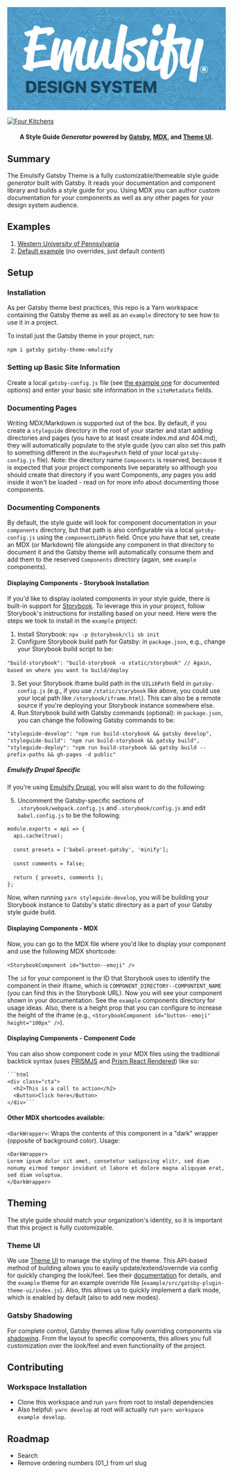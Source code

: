 <img src="https://raw.githubusercontent.com/emulsify-ds/gatsby-theme-emulsify-workspace/master/EmulsifyDesignSystem.png" />

[![Four Kitchens](https://img.shields.io/badge/4K-Four%20Kitchens-35AA4E.svg)](https://fourkitchens.com/)

<h4 align="center">A Style Guide <em>Generator</em> powered by <a href="https://gatsbyjs.org">Gatsby</a>, <a href="https://github.com/mdx-js/specification">MDX</a>, and <a href="https://theme-ui.com/">Theme UI</a>.
</h4>

## Summary

The Emulsify Gatsby Theme is a fully customizable/themeable style guide _generator_ built with Gatsby. It reads your documentation and component library and builds a style guide for you. Using MDX you can author custom documentation for your components as well as any other pages for your design system audience.

## Examples

1. [Western University of Pennsylvania](https://laughing-pike-7c72c6.netlify.com/)
2. [Default example](https://emulsify-ds.github.io/gatsby-theme-emulsify-workspace/) (no overrides, just default content)

## Setup

### Installation

As per Gatsby theme best practices, this repo is a Yarn workspace containing the Gatsby theme as well as an `example` directory to see how to use it in a project. 

To install just the Gatsby theme in your project, run:

`npm i gatsby gatsby-theme-emulsify`

### Setting up Basic Site Information

Create a local `gatsby-config.js` file (see [the example one](https://github.com/emulsify-ds/gatsby-theme-emulsify-workspace/blob/master/example/gatsby-config.js) for documented options) and enter your basic site information in the `siteMetadata` fields.

### Documenting Pages

Writing MDX/Markdown is supported out of the box. By default, if you create a `styleguide` directory in the root of your starter and start adding directories and pages (you have to at least create index.md and 404.md), they will automatically populate to the style guide (you can also set this path to something different in the `docPagesPath` field of your local `gatsby-config.js` file). Note: the directory name `Components` is reserved, because it is expected that your project components live separately so although you should create that directory if you want Components, any pages you add inside it won't be loaded - read on for more info about documenting those components.

### Documenting Components

By default, the style guide will look for component documentation in your `components` directory, but that path is also configurable via a local `gatsby-config.js` using the `componentLibPath` field. Once you have that set, create an MDX (or Markdown) file alongside any component in that directory to document it and the Gatsby theme will automatically consume them and add them to the reserved `Components` directory (again, see `example` components).


#### Displaying Components - Storybook Installation

If you'd like to display isolated components in your style guide, there is built-in support for [Storybook](https://storybook.js.org/). To leverage this in your project, follow Storybook's instructions for installing based on your need. Here were the steps we took to install in the `example` project:

1. Install Storybook: `npx -p @storybook/cli sb init`
2. Configure Storybook build path for Gatsby: in `package.json`, e.g., change your Storybook build script to be:

`"build-storybook": "build-storybook -o static/storybook" // Again, based on where you want to build/deploy`

3. Set your Storybook iframe build path in the `UILibPath` field in `gatsby-config.js` (e.g., if you use `/static/storybook` like above, you could use your local path like `/storybook/iframe.html`). This can also be a remote source if you're deploying your Storybook instance somewhere else.
4. Run Storybook build with Gatsby commands (optional): in `package.json`, you can change the following Gatsby commands to be:

```
"styleguide-develop": "npm run build-storybook && gatsby develop",
"styleguide-build": "npm run build-storybook && gatsby build",
"styleguide-deploy": "npm run build-storybook && gatsby build --prefix-paths && gh-pages -d public"
```

##### Emulsify Drupal Specific

If you're using [Emulsify Drupal](https://github.com/emulsify-ds/emulsify-drupal), you will also want to do the following:

5. Uncomment the Gatsby-specific sections of `.storybook/webpack.config.js` and `.storybook/config.js` and edit `babel.config.js` to be the following:

```
module.exports = api => {
  api.cache(true);

  const presets = ['babel-preset-gatsby', 'minify'];

  const comments = false;

  return { presets, comments };
};
```

Now, when running `yarn styleguide-develop`, you will be building your Storybook instance to Gatsby's static directory as a part of your Gatsby style guide build.

#### Displaying Components - MDX

Now, you can go to the MDX file where you'd like to display your component and use the following MDX shortcode:

`<StorybookComponent id="button--emoji" />`

The `id` for your component is the ID that Storybook uses to identify the component in their iframe, which is `COMPONENT_DIRECTORY--COMPONTENT_NAME` (you can find this in the Storybook URL). Now you will see your component shown in your documentation. See the `example` components directory for usage ideas. Also, there is a height prop that you can configure to increase the height of the iframe (e.g., `<StorybookComponent id="button--emoji" height="100px" />`).

#### Displaying Components - Component Code

You can also show component code in your MDX files using the traditional backtick syntax (uses [PRISMJS](https://github.com/PrismJS/prism) and [Prism React Rendered](https://github.com/FormidableLabs/prism-react-renderer)) like so:

```
```html
<div class="cta">
  <h2>This is a call to action</h2>
  <Button>Click here</Button>
</div>```
```

#### Other MDX shortcodes available:

`<DarkWrapper>`: Wraps the contents of this component in a "dark" wrapper (opposite of background color). Usage:

```
<DarkWrapper>
Lorem ipsum dolor sit amet, consetetur sadipscing elitr, sed diam nonumy eirmod tempor invidunt ut labore et dolore magna aliquyam erat, sed diam voluptua.
</DarkWrapper>
```

## Theming

The style guide should match your organization's identity, so it is important that this project is fully customizable. 

### Theme UI

We use [Theme UI](https://theme-ui.com/) to manage the styling of the theme. This API-based method of building allows you to easily update/extend/override via config for quickly changing the look/feel. See their [documentation](https://theme-ui.com/getting-started) for details, and the `example` theme for an example override file (`example/src/gatsby-plugin-theme-ui/index.js`). Also, this allows us to quickly implement a dark mode, which is enabled by default (also to add new modes).

### Gatsby Shadowing

For complete control, Gatsby themes allow fully overriding components via [shadowing](https://www.gatsbyjs.org/docs/themes/shadowing/). From the layout to specific components, this allows you full customization over the look/feel and even functionality of the project.

## Contributing

### Workspace Installation

- Clone this workspace and run `yarn` from root to install dependencies
- Also helpful: `yarn develop` at root will actually run `yarn workspace example develop`.

## Roadmap

- Search
- Remove ordering numbers (01_) from url slug
